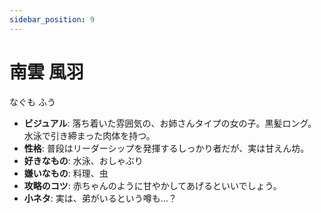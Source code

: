 ```yaml
---
sidebar_position: 9
---
```


# 南雲 風羽

なぐも ふう

- **ビジュアル**: 落ち着いた雰囲気の、お姉さんタイプの女の子。黒髪ロング。水泳で引き締まった肉体を持つ。
- **性格**: 普段はリーダーシップを発揮するしっかり者だが、実は甘えん坊。
- **好きなもの**: 水泳、おしゃぶり
- **嫌いなもの**: 料理、虫
- **攻略のコツ**: 赤ちゃんのように甘やかしてあげるといいでしょう。
- **小ネタ**: 実は、弟がいるという噂も…？
